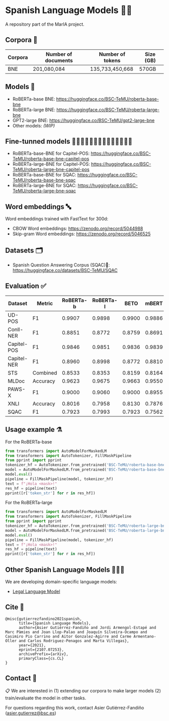 # Spanish Language Models 💃🏻

A repository part of the MarIA project.

## Corpora 📃

| Corpora | Number of documents | Number of tokens | Size (GB) |
|---------|---------------------|------------------|-----------|
| BNE     |         201,080,084 |  135,733,450,668 |     570GB |

## Models 🤖
- RoBERTa-base BNE: https://huggingface.co/BSC-TeMU/roberta-base-bne
- RoBERTa-large BNE: https://huggingface.co/BSC-TeMU/roberta-large-bne 
- GPT2-large BNE: https://huggingface.co/BSC-TeMU/gpt2-large-bne
- Other models: _(WIP)_

## Fine-tunned models 🧗🏼‍♀️🏇🏼🤽🏼‍♀️🏌🏼‍♂️🏄🏼‍♀️

- RoBERTa-base-BNE for Capitel-POS: https://huggingface.co/BSC-TeMU/roberta-base-bne-capitel-pos
- RoBERTa-large-BNE for Capitel-POS: https://huggingface.co/BSC-TeMU/roberta-large-bne-capitel-pos
- RoBERTa-base-BNE for SQAC: https://huggingface.co/BSC-TeMU/roberta-base-bne-sqac
- RoBERTa-large-BNE for SQAC: https://huggingface.co/BSC-TeMU/roberta-large-bne-sqac

## Word embeddings 🔤
Word embeddings trained with FastText for 300d:
- CBOW Word embeddings: https://zenodo.org/record/5044988
- Skip-gram Word embeddings: https://zenodo.org/record/5046525

## Datasets 🗂️

- Spanish Question Answering Corpus (SQAC)🦆: https://huggingface.co/datasets/BSC-TeMU/SQAC

## Evaluation ✅
| Dataset     | Metric   | RoBERTa-b | RoBERTa-l | BETO   | mBERT  | BERTIN | Electricidad |
|-------------|----------|-----------|-----------|--------|--------|--------|---------|
| UD-POS      | F1       | 0.9907    | 0.9898    | 0.9900 | 0.9886 | 0.9898 | 0.9818  |
| Conll-NER   | F1       | 0.8851    | 0.8772    | 0.8759 | 0.8691 | 0.8835 | 0.7954  |
| Capitel-POS | F1       | 0.9846    | 0.9851    | 0.9836 | 0.9839 | 0.9847 | 0.9816  |
| Capitel-NER | F1       | 0.8960    | 0.8998    | 0.8772 | 0.8810 | 0.8856 | 0.8035  |
| STS         | Combined | 0.8533    | 0.8353    | 0.8159 | 0.8164 | 0.7945 | 0.8063  |
| MLDoc       | Accuracy | 0.9623    | 0.9675    | 0.9663 | 0.9550 | 0.9673 | 0.9493  |
| PAWS-X      | F1       | 0.9000    | 0.9060    | 0.9000 | 0.8955 | 0.8990 | 0.9025  |
| XNLI        | Accuracy | 0.8016    | 0.7958    | 0.8130 | 0.7876 | 0.7890 | 0.7878  |
| SQAC        | F1       | 0.7923    | 0.7993    | 0.7923 | 0.7562 | 0.7678 | 0.7383  |

## Usage example ⚗️
For the RoBERTa-base
```python
from transformers import AutoModelForMaskedLM
from transformers import AutoTokenizer, FillMaskPipeline
from pprint import pprint
tokenizer_hf = AutoTokenizer.from_pretrained('BSC-TeMU/roberta-base-bne')
model = AutoModelForMaskedLM.from_pretrained('BSC-TeMU/roberta-base-bne')
model.eval()
pipeline = FillMaskPipeline(model, tokenizer_hf)
text = f"¡Hola <mask>!"
res_hf = pipeline(text)
pprint([r['token_str'] for r in res_hf])
```

For the RoBERTa-large
```python
from transformers import AutoModelForMaskedLM
from transformers import AutoTokenizer, FillMaskPipeline
from pprint import pprint
tokenizer_hf = AutoTokenizer.from_pretrained('BSC-TeMU/roberta-large-bne')
model = AutoModelForMaskedLM.from_pretrained('BSC-TeMU/roberta-large-bne')
model.eval()
pipeline = FillMaskPipeline(model, tokenizer_hf)
text = f"¡Hola <mask>!"
res_hf = pipeline(text)
pprint([r['token_str'] for r in res_hf])
```

## Other Spanish Language Models 👩‍👧‍👦
We are developing domain-specific language models:

- [Legal Language Model](https://github.com/PlanTL-SANIDAD/lm-legal-es)

## Cite 📣
```
@misc{gutierrezfandino2021spanish,
      title={Spanish Language Models}, 
      author={Asier Gutiérrez-Fandiño and Jordi Armengol-Estapé and Marc Pàmies and Joan Llop-Palao and Joaquín Silveira-Ocampo and Casimiro Pio Carrino and Aitor Gonzalez-Agirre and Carme Armentano-Oller and Carlos Rodriguez-Penagos and Marta Villegas},
      year={2021},
      eprint={2107.07253},
      archivePrefix={arXiv},
      primaryClass={cs.CL}
}
```

## Contact 📧
📋 We are interested in (1) extending our corpora to make larger models (2) train/evaluate the model in other tasks.

For questions regarding this work, contact Asier Gutiérrez-Fandiño (asier.gutierrez@bsc.es)

